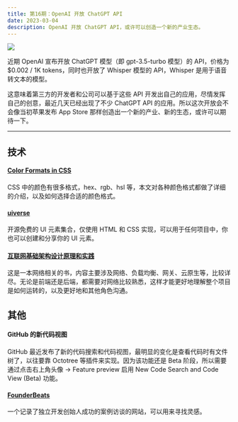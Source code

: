 ```yaml
---
title: 第16期：OpenAI 开放 ChatGPT API
date: 2023-03-04
description: OpenAI 开放 ChatGPT API，或许可以创造一个新的产业生态。
---
```


![](/static/weekly/issue-16-cover.jpg)

近期 OpenAI 宣布开放 ChatGPT 模型（即 gpt-3.5-turbo 模型）的 API，价格为 $0.002 / 1K tokens，同时也开放了 Whisper 模型的 API，Whisper 是用于语音转文本的模型。

这意味着第三方的开发者和公司可以基于这些 API 开发出自己的应用，尽情发挥自己的创意，最近几天已经出现了不少 ChatGPT API 的应用。所以这次开放会不会像当初苹果发布 App Store 那样创造出一个新的产业、新的生态，或许可以期待一下。

<hr />

## 技术

#### [Color Formats in CSS](https://www.joshwcomeau.com/css/color-formats/)

CSS 中的颜色有很多格式，hex、rgb、hsl 等，本文对各种颜色格式都做了详细的介绍，以及如何选择合适的颜色格式。

#### [uiverse](https://uiverse.io/)

开源免费的 UI 元素集合，仅使用 HTML 和 CSS 实现，可以用于任何项目中，你也可以创建和分享你的 UI 元素。

#### [互联网基础架构设计原理和实践](https://isno.github.io/)

这是一本网络相关的书，内容主要涉及网络、负载均衡、网关、云原生等，比较详尽。无论是前端还是后端，都需要对网络比较熟悉，这样才能更好地理解整个项目是如何运转的，以及更好地和其他角色沟通。

## 其他

#### GitHub 的新代码视图

GitHub 最近发布了新的代码搜索和代码视图，最明显的变化是查看代码时有文件树了，以往要靠 Octotree 等插件来实现。因为该功能还是 Beta 阶段，所以需要通过点击右上角头像 -> Feature preview 启用 New Code Search and Code View (Beta) 功能。

#### [FounderBeats](https://founderbeats.com/)

一个记录了独立开发创始人成功的案例访谈的网站，可以用来寻找灵感。
